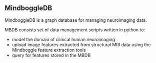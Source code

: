## MindboggleDB
MindboggleDB is a graph database for managing neuroimaging data.

MBDB consists set of data management scripts written in python to:
* model the domain of clinical human neuroimaging
* upload image features extracted from structural MRI data using the Mindboggle feature extraction tools
* query for features stored in the MBDB

 